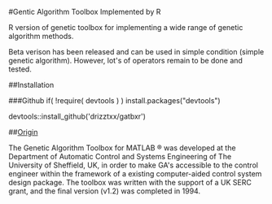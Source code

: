 #Gentic Algorithm Toolbox Implemented by R

R version of genetic toolbox for implementing a wide range of genetic algorithm methods.

Beta verison has been released and can be used in simple condition (simple genetic algorithm). However, lot's of operators remain to be done and tested.

##Installation

###Github
if( !require( devtools ) ) install.packages("devtools")

devtools::install_github('drizztxx/gatbxr')

##[Origin](http://codem.group.shef.ac.uk/index.php/ga-toolbox/)

The Genetic Algorithm Toolbox for MATLAB ® was developed at the Department of Automatic Control and Systems Engineering of The University of Sheffield, UK, in order to make GA's accessible to the control engineer within the framework of a existing computer-aided control system design package. The toolbox was written with the support of a UK SERC grant, and the final version (v1.2) was completed in 1994.
